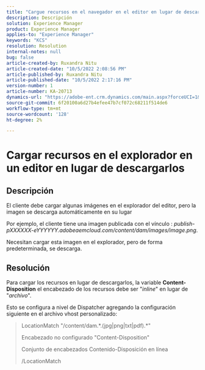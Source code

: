 ```yaml
---
title: "Cargue recursos en el navegador en el editor en lugar de descargarlos"
description: Descripción
solution: Experience Manager
product: Experience Manager
applies-to: "Experience Manager"
keywords: "KCS"
resolution: Resolution
internal-notes: null
bug: false
article-created-by: Ruxandra Nitu
article-created-date: "10/5/2022 2:08:56 PM"
article-published-by: Ruxandra Nitu
article-published-date: "10/5/2022 2:17:16 PM"
version-number: 1
article-number: KA-20713
dynamics-url: "https://adobe-ent.crm.dynamics.com/main.aspx?forceUCI=1&pagetype=entityrecord&etn=knowledgearticle&id=a7a6973c-b744-ed11-bba2-0022480869de"
source-git-commit: 6f20100a6d27b4efee47b7cf072c68211f514de6
workflow-type: tm+mt
source-wordcount: '128'
ht-degree: 2%

---
```


# Cargar recursos en el explorador en un editor en lugar de descargarlos

## Descripción


El cliente debe cargar algunas imágenes en el explorador del editor, pero la imagen se descarga automáticamente en su lugar

Por ejemplo, el cliente tiene una imagen publicada con el vínculo : *publish-pXXXXXX-eYYYYYY.adobeaemcloud.com/content/dam/images/image.png*.

Necesitan cargar esta imagen en el explorador, pero de forma predeterminada, se descarga.


## Resolución


Para cargar los recursos en lugar de descargarlos, la variable <b>Content-Disposition</b> el encabezado de los recursos debe ser &quot;*inline*&quot; en lugar de &quot;*archivo*&quot;.

Esto se configura a nivel de Dispatcher agregando la configuración siguiente en el archivo vhost personalizado:




> LocationMatch &quot;\/content\/dam.\*\.(jpg|png|txt|pdf).\*&quot;
> 
> Encabezado no configurado &quot;Content-Disposition&quot;
> 
> Conjunto de encabezados Contenido-Disposición en línea
> 
> /LocationMatch





